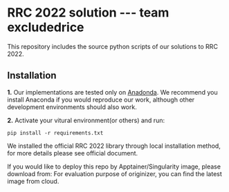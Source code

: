 RRC 2022 solution --- team excludedrice
========================
This repository includes the source python scripts of our solutions to RRC 2022.


Installation
----------------
**1.** Our implementations are tested only on [Anadonda](https://www.anaconda.com/products/distribution). We recommend you install Anaconda if you would reproduce our work, although other development environments should also work.

**2.** Activate your vitural environment(or others) and run:

    pip install -r requirements.txt
        
We installed the official RRC 2022 library through local installation method, for more details please see official document. 


If you would like to deploy this repo by Apptainer/Singularity image, please download from:
For evaluation purpose of originizer, you can find the latest image from cloud.
